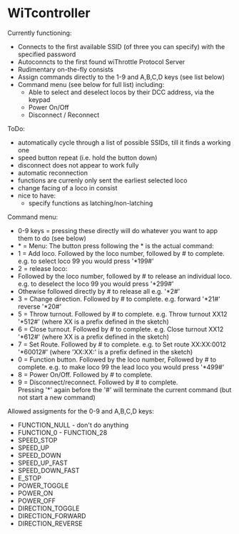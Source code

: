 # WiTcontroller

Currently functioning:
- Connects to the first available SSID (of three you can specify) with the specified password
- Autoconncts to the first found wiThrottle Protocol Server
- Rudimentary on-the-fly consists
- Assign commands directly to the 1-9 and A,B,C,D keys (see list below)
- Command menu (see below for full list) including:
  - Able to select and deselect locos by their DCC address, via the keypad
  - Power On/Off
  - Disconnect / Reconnect

ToDo:
- automatically cycle through a list of possible SSIDs, till it finds a working one
- speed button repeat (i.e. hold the button down)
- disconnect does not appear to work fully
- automatic reconnection
- functions are currenly only sent the earliest selected loco
- change facing of a loco in consist
- nice to have: 
  - specify functions as latching/non-latching

Command menu:
- 0-9 keys = pressing these directly will do whatever you want to app them to do  (see below)
- \* = Menu:  The button press following the \* is the actual command:
 - 1 = Add loco.  Followed by the loco number, followed by \# to complete.  e.g. to select loco 99 you would press '\*199\#'
 - 2 = release loco:
  - Followed by the loco number, followed by \# to release an individual loco.  e.g. to deselect the loco 99 you would press '\*299\#'
  - Othewise followed directly by \#  to release all e.g. '\*2\#'
 - 3 = Change direction.  Followed by \# to complete.  e.g. forward '\*21\#'  reverse '\*20\#'
 - 5 = Throw turnout.  Followed by \# to complete.  e.g. Throw turnout XX12 '\*512\#'  (where XX is a prefix defined in the sketch) 
 - 6 = Close turnout.  Followed by \# to complete.  e.g. Close turnout XX12 '\*612\#'  (where XX is a prefix defined in the sketch)
 - 7 = Set Route.  Followed by \# to complete.  e.g. to Set route XX:XX:0012 '\*60012\#'  (where \'XX:XX:\' is a prefix defined in the sketch)
 - 0 = Function button. Followed by the loco number, Followed by \# to complete.  e.g. to make loco 99 the lead loco you would press '\*499\#'
 - 8 = Power On/Off. Followed by \# to complete.
 - 9 = Disconnect/reconnect. Followed by \# to complete.  
Pressing '\*' again before the '\#' will terminate the current command (but not start a new command)

Allowed assigments for the 0-9 and A,B,C,D keys:
- FUNCTION_NULL   - don't do anything
- FUNCTION_0 - FUNCTION_28
- SPEED_STOP
- SPEED_UP
- SPEED_DOWN
- SPEED_UP_FAST
- SPEED_DOWN_FAST
- E_STOP
- POWER_TOGGLE
- POWER_ON
- POWER_OFF
- DIRECTION_TOGGLE
- DIRECTION_FORWARD
- DIRECTION_REVERSE